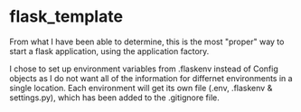 # flask_template

From what I have been able to determine, this is the most "proper" way to start a flask application, using the application factory.

I chose to set up environment variables from .flaskenv instead of Config objects as I do not want all of the information for differnet environments in a single location. Each environment will get its own file (.env, .flaskenv & settings.py), which has been added to the .gitignore file. 
